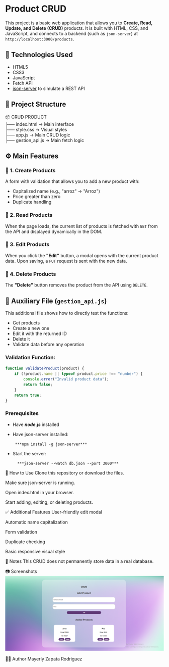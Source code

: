 # Product CRUD

This project is a basic web application that allows you to **Create, Read, Update, and Delete (CRUD)** products. It is built with HTML, CSS, and JavaScript, and connects to a backend (such as `json-server`) at `http://localhost:3000/products`.


## 🧰 Technologies Used

- HTML5
- CSS3
- JavaScript
- Fetch API
- [json-server](https://github.com/typicode/json-server) to simulate a REST API

  

## 📁 Project Structure

📦 CRUD PRODUCT  
├── index.html → Main interface  
├── style.css → Visual styles  
├── app.js → Main CRUD logic  
├── gestion_api.js → Main fetch logic  



## ⚙️ Main Features

### 🔸 1. Create Products
A form with validation that allows you to add a new product with:
- Capitalized name (e.g., "arroz" → "Arroz")
- Price greater than zero
- Duplicate handling

### 🔸 2. Read Products
When the page loads, the current list of products is fetched with `GET` from the API and displayed dynamically in the DOM.

### 🔸 3. Edit Products
When you click the **"Edit"** button, a modal opens with the current product data. Upon saving, a `PUT` request is sent with the new data.

### 🔸 4. Delete Products
The **"Delete"** button removes the product from the API using `DELETE`.



## 🧪 Auxiliary File (`gestion_api.js`)
This additional file shows how to directly test the functions:
- Get products
- Create a new one
- Edit it with the returned ID
- Delete it
- Validate data before any operation

  

### Validation Function:

```js
function validateProduct(product) {
    if (!product.name || typeof product.price !== "number") {
        console.error("Invalid product data");
        return false;
    }
    return true;
} 
```

### Prerequisites
- Have ***node.js*** installed
  
- Have json-server installed:
  
       ***npm install -g json-server***

- Start the server:
  
        ***json-server --watch db.json --port 3000***

  


🚀 How to Use
Clone this repository or download the files.

Make sure json-server is running.

Open index.html in your browser.

Start adding, editing, or deleting products.



✅ Additional Features
User-friendly edit modal

Automatic name capitalization

Form validation

Duplicate checking

Basic responsive visual style



📌 Notes
This CRUD does not permanently store data in a real database.


📷 Screenshots
![alt text](image.png)


🧑‍💻 Author
Mayerly Zapata Rodriguez
